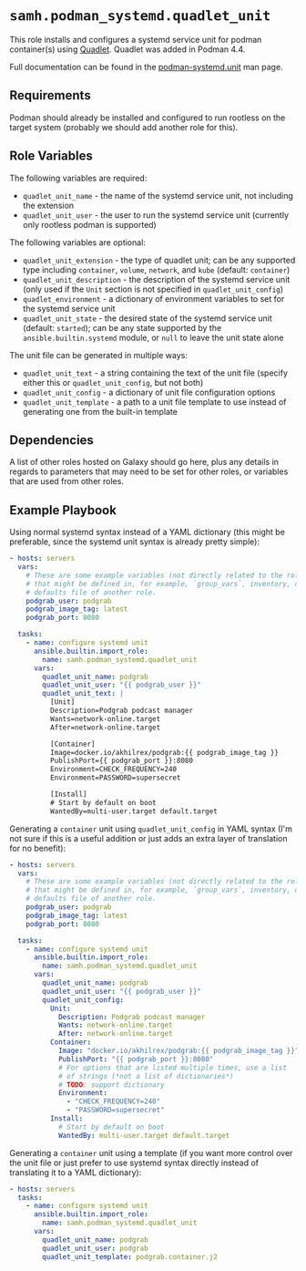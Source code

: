 `samh.podman_systemd.quadlet_unit`
==================================

This role installs and configures a systemd service unit for podman
container(s) using [Quadlet](https://www.redhat.com/sysadmin/quadlet-podman).
Quadlet was added in Podman 4.4.

Full documentation can be found in the
[podman-systemd.unit](https://docs.podman.io/en/latest/markdown/podman-systemd.unit.5.html)
man page.

Requirements
------------

Podman should already be installed and configured to run rootless on the target
system (probably we should add another role for this).

Role Variables
--------------

The following variables are required:

- `quadlet_unit_name` - the name of the systemd service unit, not including
  the extension
- `quadlet_unit_user` - the user to run the systemd service unit (currently
  only rootless podman is supported)

The following variables are optional:

- `quadlet_unit_extension` - the type of quadlet unit; can be any supported
  type including `container`, `volume`, `network`, and `kube`
  (default: `container`)
- `quadlet_unit_description` - the description of the systemd service unit
  (only used if the `Unit` section is not specified in `quadlet_unit_config`)
- `quadlet_environment` - a dictionary of environment variables to set for the
  systemd service unit
- `quadlet_unit_state` - the desired state of the systemd service unit
  (default: `started`); can be any state supported by the
  `ansible.builtin.systemd` module, or `null` to leave the unit state alone

The unit file can be generated in multiple ways:

- `quadlet_unit_text` - a string containing the text of the unit file
  (specify either this or `quadlet_unit_config`, but not both)
- `quadlet_unit_config` - a dictionary of unit file configuration options
- `quadlet_unit_template` - a path to a unit file template to use instead
  of generating one from the built-in template

Dependencies
------------

A list of other roles hosted on Galaxy should go here, plus any details in regards to parameters that may need to be set for other roles, or variables that are used from other roles.

Example Playbook
----------------

Using normal systemd syntax instead of a YAML dictionary (this might be
preferable, since the systemd unit syntax is already pretty simple):

```yaml
- hosts: servers
  vars:
    # These are some example variables (not directly related to the role)
    # that might be defined in, for example, `group_vars`, inventory, or the
    # defaults file of another role.
    podgrab_user: podgrab
    podgrab_image_tag: latest
    podgrab_port: 8080

  tasks:
    - name: configure systemd unit
      ansible.builtin.import_role:
        name: samh.podman_systemd.quadlet_unit
      vars:
        quadlet_unit_name: podgrab
        quadlet_unit_user: "{{ podgrab_user }}"
        quadlet_unit_text: |
          [Unit]
          Description=Podgrab podcast manager
          Wants=network-online.target
          After=network-online.target

          [Container]
          Image=docker.io/akhilrex/podgrab:{{ podgrab_image_tag }}
          PublishPort={{ podgrab_port }}:8080
          Environment=CHECK_FREQUENCY=240
          Environment=PASSWORD=supersecret

          [Install]
          # Start by default on boot
          WantedBy=multi-user.target default.target

```

Generating a `container` unit using `quadlet_unit_config` in YAML syntax
(I'm not sure if this is a useful addition or just adds an extra layer
of translation for no benefit):

```yaml
- hosts: servers
  vars:
    # These are some example variables (not directly related to the role)
    # that might be defined in, for example, `group_vars`, inventory, or the
    # defaults file of another role.
    podgrab_user: podgrab
    podgrab_image_tag: latest
    podgrab_port: 8080

  tasks:
    - name: configure systemd unit
      ansible.builtin.import_role:
        name: samh.podman_systemd.quadlet_unit
      vars:
        quadlet_unit_name: podgrab
        quadlet_unit_user: "{{ podgrab_user }}"
        quadlet_unit_config:
          Unit:
            Description: Podgrab podcast manager
            Wants: network-online.target
            After: network-online.target
          Container:
            Image: "docker.io/akhilrex/podgrab:{{ podgrab_image_tag }}"
            PublishPort: "{{ podgrab_port }}:8080"
            # For options that are listed multiple times, use a list
            # of strings (*not a list of dictionaries*)
            # TODO: support dictionary
            Environment:
              - "CHECK_FREQUENCY=240"
              - "PASSWORD=supersecret"
          Install:
            # Start by default on boot
            WantedBy: multi-user.target default.target

```

Generating a `container` unit using a template (if you want more control over
the unit file or just prefer to use systemd syntax directly instead of
translating it to a YAML dictionary):

```yaml
- hosts: servers
  tasks:
    - name: configure systemd unit
      ansible.builtin.import_role:
        name: samh.podman_systemd.quadlet_unit
      vars:
        quadlet_unit_name: podgrab
        quadlet_unit_user: podgrab
        quadlet_unit_template: podgrab.container.j2
```
